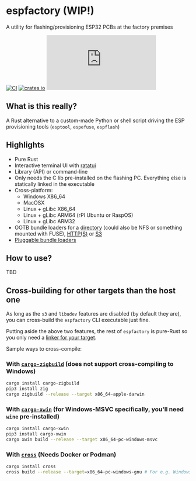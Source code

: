 # espfactory (WIP!)

A utility for flashing/provisioning ESP32 PCBs at the factory premises

[![CI](https://github.com/ivmarkov/espfactory/actions/workflows/ci.yml/badge.svg)](https://github.com/ivmarkov/espfactory/actions/workflows/ci.yml)
[![crates.io](https://img.shields.io/crates/v/espfactory.svg)](https://crates.io/crates/espfactory)
[![Matrix](https://img.shields.io/matrix/esp-rs:matrix.org?label=join%20matrix&color=BEC5C9&logo=matrix)](https://matrix.to/#/#esp-rs:matrix.org)

## What is this really?

A Rust alternative to a custom-made Python or shell script driving the ESP provisioning tools (`esptool`, `espefuse`, `espflash`)

## Highlights

- Pure Rust
- Interactive terminal UI with [ratatui](https://github.com/ratatui/ratatui)
- Library (API) or command-line
- Only needs the C lib pre-installed on the flashing PC. Everything else is statically linked in the executable
- Cross-platform:
  -  Windows X86_64
  -  MacOSX
  -  Linux + gLibc X86_64
  -  Linux + gLibc ARM64 (rPI Ubuntu or RaspOS)
  -  Linux + gLibc ARM32
- OOTB bundle loaders for a [directory](src/loader/dir.rs) (could also be NFS or something mounted with FUSE), [HTTP(S)](src.loader.http.rs) or [S3](src/loader/s3.rs)
- [Pluggable bundle loaders](src/loader.rs)

## How to use?

TBD

## Cross-building for other targets than the host one

As long as the `s3` and `libudev` features are disabled (by default they are), you can cross-build the `espfactory` CLI executable just fine.

Putting aside the above two features, the rest of `espfactory` is pure-Rust so you only need a [linker for your target](https://capnfabs.net/posts/cross-compiling-rust-apps-raspberry-pi/).

Sample ways to cross-compile:

### With [`cargo-zigbuild`](https://github.com/rust-cross/cargo-zigbuild) (does not support cross-compiling to Windows)

```sh
cargo install cargo-zigbuild
pip3 install zig
cargo zigbuild --release --target x86_64-apple-darwin
```

### With [`cargo-xwin`](https://github.com/rust-cross/cargo-xwin) (for Windows-MSVC specifically, you'll need `wine` pre-installed)

```sh
cargo install cargo-xwin
pip3 install cargo-xwin
cargo xwin build --release --target x86_64-pc-windows-msvc
```

### With [`cross`](https://hackernoon.com/building-a-wireless-thermostat-in-rust-for-raspberry-pi-part-2) (Needs Docker or Podman)

```sh
cargo install cross
cross build --release --target=x86_64-pc-windows-gnu # For e.g. Windows; MSVC is not supported, only the GNU target
```

